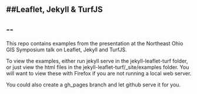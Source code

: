 ##Leaflet, Jekyll & TurfJS
-
--
---
This repo contains examples from the presentation at the Northeast Ohio GIS Symposium talk on Leaflet, Jekyll and TurfJS.

To view the examples, either run jekyll serve in the jekyll-leaflet-turf folder, or just view the html files in the jekyll-leaflet-turf/_site/examples folder. You will want to view these with Firefox if you are not running a local web server.

You could also create a gh_pages branch and let github serve it for you.
